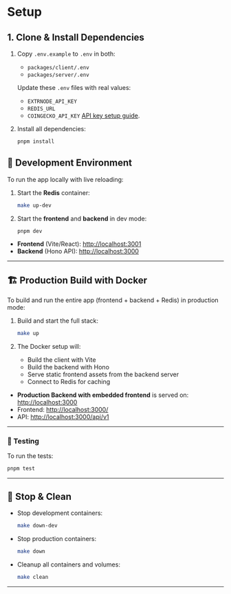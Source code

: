 
# Setup

## 1. Clone & Install Dependencies

1. Copy `.env.example` to `.env` in both:
   - `packages/client/.env`
   - `packages/server/.env`

   Update these `.env` files with real values:
   - `EXTRNODE_API_KEY`
   - `REDIS_URL`
   - `COINGECKO_API_KEY` [API key setup guide](https://docs.coingecko.com/v3.0.1/reference/setting-up-your-api-key).
2. Install all dependencies:

   ```bash
   pnpm install
   ```

## 🧪 Development Environment

To run the app locally with live reloading:

1. Start the **Redis** container:

   ```bash
   make up-dev
   ```

2. Start the **frontend** and **backend** in dev mode:

   ```bash
   pnpm dev
   ```

- **Frontend** (Vite/React): [http://localhost:3001](http://localhost:3001)
- **Backend** (Hono API): [http://localhost:3000](http://localhost:3000)

---

## 🏗️ Production Build with Docker

To build and run the entire app (frontend + backend + Redis) in production mode:

1. Build and start the full stack:

   ```bash
   make up
   ```

2. The Docker setup will:

   - Build the client with Vite
   - Build the backend with Hono
   - Serve static frontend assets from the backend server
   - Connect to Redis for caching

- **Production Backend with embedded frontend** is served on: [http://localhost:3000](http://localhost:3000)
- Frontend: [http://localhost:3000/](http://localhost:3000/)
- API: [http://localhost:3000/api/v1](http://localhost:3000/api/v1)

---

### 🧪 Testing

To run the tests:

```bash
pnpm test
```

---

## 🧼 Stop & Clean

- Stop development containers:

  ```bash
  make down-dev
  ```

- Stop production containers:

  ```bash
  make down
  ```

- Cleanup all containers and volumes:

  ```bash
  make clean
  ```

---
